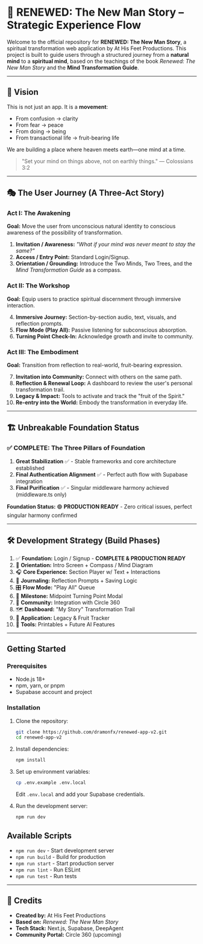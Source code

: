 # 🌿 RENEWED: The New Man Story – Strategic Experience Flow

Welcome to the official repository for **RENEWED: The New Man Story**, a spiritual transformation web application by At His Feet Productions. This project is built to guide users through a structured journey from a **natural mind** to a **spiritual mind**, based on the teachings of the book *Renewed: The New Man Story* and the **Mind Transformation Guide**.

---

## 🧭 Vision
This is not just an app. It is a **movement**:
- From confusion → clarity
- From fear → peace
- From doing → being
- From transactional life → fruit-bearing life

We are building a place where heaven meets earth—one mind at a time.

> "Set your mind on things above, not on earthly things." — Colossians 3:2

---

## 🎭 The User Journey (A Three-Act Story)

### Act I: The Awakening
**Goal:** Move the user from unconscious natural identity to conscious awareness of the possibility of transformation.

1.  **Invitation / Awareness:** *"What if your mind was never meant to stay the same?"*
2.  **Access / Entry Point:** Standard Login/Signup.
3.  **Orientation / Grounding:** Introduce the Two Minds, Two Trees, and the *Mind Transformation Guide* as a compass.

### Act II: The Workshop
**Goal:** Equip users to practice spiritual discernment through immersive interaction.

4.  **Immersive Journey:** Section-by-section audio, text, visuals, and reflection prompts.
5.  **Flow Mode (Play All):** Passive listening for subconscious absorption.
6.  **Turning Point Check-In:** Acknowledge growth and invite to community.

### Act III: The Embodiment
**Goal:** Transition from reflection to real-world, fruit-bearing expression.

7.  **Invitation into Community:** Connect with others on the same path.
8.  **Reflection & Renewal Loop:** A dashboard to review the user's personal transformation trail.
9.  **Legacy & Impact:** Tools to activate and track the "fruit of the Spirit."
10. **Re-entry into the World:** Embody the transformation in everyday life.

---

## 🏗️ Unbreakable Foundation Status

### ✅ COMPLETE: The Three Pillars of Foundation
1. **Great Stabilization** ✅ - Stable frameworks and core architecture established
2. **Final Authentication Alignment** ✅ - Perfect auth flow with Supabase integration
3. **Final Purification** ✅ - Singular middleware harmony achieved (middleware.ts only)

**Foundation Status:** 🟢 **PRODUCTION READY** - Zero critical issues, perfect singular harmony confirmed

---

## 🛠️ Development Strategy (Build Phases)
1. ✅ **Foundation:** Login / Signup - **COMPLETE & PRODUCTION READY**
2. 🔄 **Orientation:** Intro Screen + Compass / Mind Diagram
3. 🎧 **Core Experience:** Section Player w/ Text + Interactions
4. 🧪 **Journaling:** Reflection Prompts + Saving Logic
5. 🎛️ **Flow Mode:** "Play All" Queue
6. 🧠 **Milestone:** Midpoint Turning Point Modal
7. 🌿 **Community:** Integration with Circle 360
8. 🗺️ **Dashboard:** "My Story" Transformation Trail
9. 🍎 **Application:** Legacy & Fruit Tracker
10. 📄 **Tools:** Printables + Future AI Features

---

## Getting Started

### Prerequisites

- Node.js 18+ 
- npm, yarn, or pnpm
- Supabase account and project

### Installation

1. Clone the repository:
   ```bash
   git clone https://github.com/dramonfx/renewed-app-v2.git
   cd renewed-app-v2
   ```

2. Install dependencies:
   ```bash
   npm install
   ```

3. Set up environment variables:
   ```bash
   cp .env.example .env.local
   ```
   Edit `.env.local` and add your Supabase credentials.

4. Run the development server:
   ```bash
   npm run dev
   ```

## Available Scripts

- `npm run dev` - Start development server
- `npm run build` - Build for production
- `npm run start` - Start production server
- `npm run lint` - Run ESLint
- `npm run test` - Run tests

---

## 🙌 Credits

- **Created by:** At His Feet Productions
- **Based on:** *Renewed: The New Man Story*
- **Tech Stack:** Next.js, Supabase, DeepAgent
- **Community Portal:** Circle 360 (upcoming)